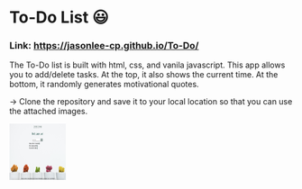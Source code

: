 # To-Do List :smiley:

### Link: https://jasonlee-cp.github.io/To-Do/

The To-Do list is built with html, css, and vanila javascript. This app allows you to add/delete tasks. At the top, it also shows the current time. At the bottom, it randomly generates motivational quotes.

-> Clone the repository and save it to your local location so that you can use the attached images.

<img src="img/todo_demo.png" style="width:100px; height:100px;"/>
